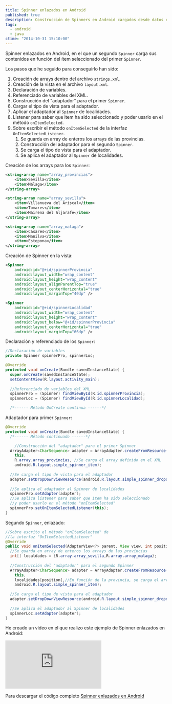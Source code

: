 ```yaml
---
title: Spinner enlazados en Android
published: true
description: Construcción de Spinners en Android cargados desde datos en formato XML y segundo Spinner en función de los seleccionado en el primero
tags:
  - android
  - java
ctime: "2014-10-31 15:10:00"
---
```


Spinner enlazados en Android, en el que un segundo <code>Spinner</code> carga sus contenidos en función del ítem seleccionado del primer <code>Spinner</code>.

Los pasos que he seguido para conseguirlo han sido:

<ol class="list-bullets">
	<li>Creación de arrays dentro del archivo <code>strings.xml</code>.</li>
	<li>Creación de la vista en el archivo <code>layout.xml</code>.</li>
	<li>Declaración de variables.</li>
	<li>Referenciado de variables del XML.</li>
	<li>Construcción del "adaptador" para el primer <code>Spinner</code>.</li>
	<li>Cargar el tipo de vista para el adaptador.</li>
	<li>Aplicar el adaptador al <code>Spinner</code> de localidades.</li>
	<li>Listener para saber que item ha sido seleccionado y poder usarlo en el método <code>onItemSelected</code>.</li>
	<li>Sobre escribir el método <code>onItemSelected</code> de la interfaz <code>OnItemSelectedListener</code>.
		<ol class="list-bullets">
			<li>Se guarda en array de enteros los arrays de las provincias.</li>
			<li>Construcción del adaptador para el segundo <code>Spinner</code>.</li>
			<li>Se carga el tipo de vista para el adaptador.</li>
			<li>Se aplica el adaptador al <code>Spinner</code> de localidades.</li>
		</ol>
	</li>
</ol>

Creación de los arrays para los <code>Spinner</code>:

```xml
<string-array name="array_provincias">
    <item>Sevilla</item>
    <item>Málaga</item>
</string-array>

<string-array name="array_sevilla">
    <item>Villanueva del Ariscal</item>
    <item>Tomares</item>
    <item>Mairena del Aljarafe</item>
</string-array>

<string-array name="array_malaga">
    <item>Casares</item>
    <item>Manilva</item>
    <item>Estepona</item>
</string-array>
```

Creación de Spinner en la vista:

```xml
<Spinner
    android:id="@+id/spinnerProvincia"
    android:layout_width="wrap_content"
    android:layout_height="wrap_content"
    android:layout_alignParentTop="true"
    android:layout_centerHorizontal="true"
    android:layout_marginTop="40dp" />

<Spinner
    android:id="@+id/spinnerLocalidad"
    android:layout_width="wrap_content"
    android:layout_height="wrap_content"
    android:layout_below="@+id/spinnerProvincia"
    android:layout_centerHorizontal="true"
    android:layout_marginTop="66dp" />
```

Declaración y referenciado de los <code>Spinner</code>:

```java
//Declaración de variables
private Spinner spinnerPro, spinnerLoc;

@Override
protected void onCreate(Bundle savedInstanceState) {
  super.onCreate(savedInstanceState);
  setContentView(R.layout.activity_main);
  
  //Referenciado de variables del XML
  spinnerPro = (Spinner) findViewById(R.id.spinnerProvincia);
  spinnerLoc = (Spinner) findViewById(R.id.spinnerLocalidad);

  /*------ Método OnCreate continua ------*/
```

Adaptador para primer <code>Spinner</code>:

```java
@Override
protected void onCreate(Bundle savedInstanceState) {
  /*------ Método continuado ------*/

    //Construcción del "adaptador" para el primer Spinner
  ArrayAdapter<CharSequence> adapter = ArrayAdapter.createFromResource(
    this, 
    R.array.array_provincias, //Se carga el array definido en el XML
    android.R.layout.simple_spinner_item);
  
  //Se carga el tipo de vista para el adaptador
  adapter.setDropDownViewResource(android.R.layout.simple_spinner_dropdown_item);
  
  //Se aplica el adaptador al Spinner de localidades
  spinnerPro.setAdapter(adapter);
  //Se aplica listener para saber que item ha sido seleccionado
  //y poder usarlo en el método "onItemSelected"
  spinnerPro.setOnItemSelectedListener(this);
}
```

Segundo <code>Spinner</code>, enlazado:

```java
//Sobre escrito el método "onItemSelected" de
//la interfaz "OnItemSelectedListener"
@Override
public void onItemSelected(AdapterView<?> parent, View view, int position, long id) {
  //Se guarda en array de enteros los arrays de las provincias
  int[] localdades = {R.array.array_sevilla,R.array.array_malaga};
  
  //Construcción del "adaptador" para el segundo Spinner
  ArrayAdapter<CharSequence> adapter = ArrayAdapter.createFromResource(
    this,
    localidades[position],//En función de la provincia, se carga el array que corresponda del XML
    android.R.layout.simple_spinner_item);
  
  //Se carga el tipo de vista para el adaptador
  adapter.setDropDownViewResource(android.R.layout.simple_spinner_dropdown_item);
  
  //Se aplica el adaptador al Spinner de localidades
  spinnerLoc.setAdapter(adapter); 
}
```

He creado un vídeo en el que realizo este ejemplo de Spinner enlazados en Android:

<div class="ratio-16-9">
	<iframe title="Spinner enlazados en Android" type="text/html" src="http://www.youtube.com/embed/AtuZoSpbypI?autoplay=0&origin=https://ivanalbizu.eu/" frameborder="0"></iframe>
</div>

Para descargar el código completo <a href="https://drive.google.com/open?id=0BzQS5pOyF_HjSElVSTZuZlEzR00" target="_blank">Spinner enlazados en Android</a>